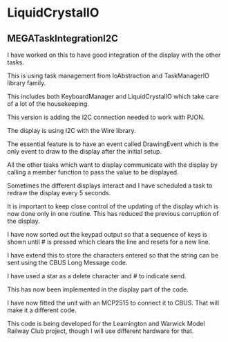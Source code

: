# LiquidCrystalIO
 
## MEGATaskIntegrationI2C

I have worked on this to have good integration of the display with the other tasks.

This is using task management from IoAbstraction and TaskManagerIO library family.

This includes both KeyboardManager and LiquidCrystalIO which take care of a lot of the housekeeping.

This version is adding the I2C connection needed to work with PJON. 

The display is using I2C with the Wire library.

The essential feature is to have an event called DrawingEvent which is the only event to draw to the display after the initial setup.

All the other tasks which want to display communicate with the display by calling a member function to pass the value to be displayed.

Sometimes the different displays interact and I have scheduled a task to redraw the display every 5 seconds.

It is important to keep close control of the updating of the display which is now done only in one routine. This has reduced the previous corruption of the display.

I have now sorted out the keypad output so that a sequence of keys is shown until # is pressed which clears the line and resets for a new line.

I have extend this to store the characters entered so that the string can be sent using the CBUS Long Message code.

I have used a star as a delete character and # to indicate send.

This has now been implemented in the display part of the code.

I have now fitted the unit with an MCP2515 to connect it to CBUS. That will make it a different code.

This code is being developed for the Leamington and Warwick Model Railway Club project, though I will use different hardware for that.
